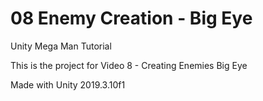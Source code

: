 # 08 Enemy Creation - Big Eye

Unity Mega Man Tutorial

This is the project for Video 8 - Creating Enemies Big Eye

Made with Unity 2019.3.10f1